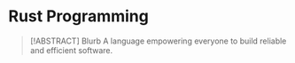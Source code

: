# Rust Programming

> [!ABSTRACT] Blurb
> A language empowering everyone to build reliable and efficient software.
